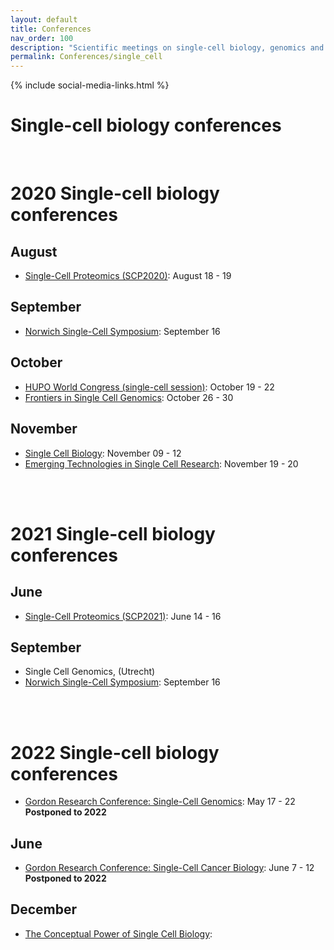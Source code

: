 ```yaml
---
layout: default
title: Conferences
nav_order: 100
description: "Scientific meetings on single-cell biology, genomics and proteomics"
permalink: Conferences/single_cell
---
```

{% include social-media-links.html %}

# **Single-cell biology conferences**

<br>

# 2020 Single-cell biology conferences


## August
* [Single-Cell Proteomics (SCP2020)](http://single-cell.net/proteomics/scp2020): August 18 - 19

## September
<!--- * [European Single Cell Proteomics meeting](https://www.proteomics-academy.org/apmrs2020-escp2020): Sep 2 - 5 --->
* [Norwich Single-Cell Symposium](https://www.earlham.ac.uk/virtual-single-cell-symposium-future-single-cell-analysis#Programme-2): September 16


## October
* [HUPO World Congress (single-cell session)](https://www.hupo.org/World-Congress-and-Meetings): October 19 - 22
* [Frontiers in Single Cell Genomics](https://www.csh-asia.org/?content/404): October 26 - 30


## November
* [Single Cell Biology](https://coursesandconferences.wellcomegenomecampus.org/our-events/single-cell-biology-2020/): November 09 - 12
* [Emerging Technologies in Single Cell Research](https://www.vibconferences.be/events/emerging-technologies-in-single-cell-research): November 19 - 20

<br>
<br>



# 2021 Single-cell biology conferences

## June
* [Single-Cell Proteomics (SCP2021)](http://single-cell.net/proteomics/scp2021): June 14 - 16


## September
* Single Cell Genomics, (Utrecht)
* [Norwich Single-Cell Symposium](https://www.earlham.ac.uk/single-cell-symposium-2021): September 16


<br>
<br>




# 2022 Single-cell biology conferences

* [Gordon Research Conference: Single-Cell Genomics](https://www.grc.org/single-cell-genomics-conference/2020/): May 17 - 22 **Postponed to 2022**

## June
* [Gordon Research Conference: Single-Cell Cancer Biology](https://www.grc.org/single-cell-cancer-biology-conference/2020/): June 7 - 12 **Postponed to 2022**

## December
* [The Conceptual Power of Single Cell Biology](http://www.cell-symposia.com/conceptual-single-cells-2020/):
